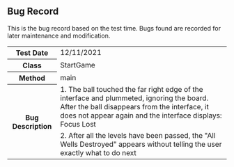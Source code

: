 ## Bug Record
This is the bug record based on the test time.
Bugs found are recorded for later maintenance and modification.

<table>
<tr>
    <th>Test Date</th>
    <td>12/11/2021</td>
</tr>
<tr>
    <th>Class</th>
    <td>StartGame</td>
</tr>
<tr>
    <th>Method</th>
    <td>main</td>
</tr>
<tr>
    <th rowspan = "4">Bug Description</th>
    <td>1. The ball touched the far right edge of the interface and plummeted, ignoring the board. After the ball disappears from the interface, it does not appear again and the interface displays: Focus Lost</td>
</tr>
<tr>
    <td>2. After all the levels have been passed, the "All Wells Destroyed" appears without telling the user exactly what to do next</td>
</tr>
</table>